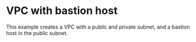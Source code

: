 # VPC with bastion host

This example creates a VPC with a public and private subnet, and a bastion host in the public subnet.

